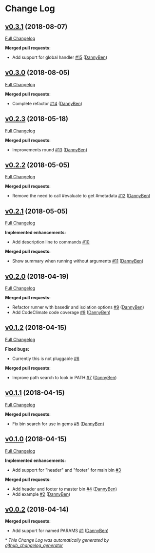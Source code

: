 # Change Log

## [v0.3.1](https://github.com/DannyBen/mister_bin/tree/v0.3.1) (2018-08-07)
[Full Changelog](https://github.com/DannyBen/mister_bin/compare/v0.3.0...v0.3.1)

**Merged pull requests:**

- Add support for global handler [\#15](https://github.com/DannyBen/mister_bin/pull/15) ([DannyBen](https://github.com/DannyBen))

## [v0.3.0](https://github.com/DannyBen/mister_bin/tree/v0.3.0) (2018-08-05)
[Full Changelog](https://github.com/DannyBen/mister_bin/compare/v0.2.3...v0.3.0)

**Merged pull requests:**

- Complete refactor [\#14](https://github.com/DannyBen/mister_bin/pull/14) ([DannyBen](https://github.com/DannyBen))

## [v0.2.3](https://github.com/DannyBen/mister_bin/tree/v0.2.3) (2018-05-18)
[Full Changelog](https://github.com/DannyBen/mister_bin/compare/v0.2.2...v0.2.3)

**Merged pull requests:**

- Improvements round [\#13](https://github.com/DannyBen/mister_bin/pull/13) ([DannyBen](https://github.com/DannyBen))

## [v0.2.2](https://github.com/DannyBen/mister_bin/tree/v0.2.2) (2018-05-05)
[Full Changelog](https://github.com/DannyBen/mister_bin/compare/v0.2.1...v0.2.2)

**Merged pull requests:**

- Remove the need to call \#evaluate to get \#metadata [\#12](https://github.com/DannyBen/mister_bin/pull/12) ([DannyBen](https://github.com/DannyBen))

## [v0.2.1](https://github.com/DannyBen/mister_bin/tree/v0.2.1) (2018-05-05)
[Full Changelog](https://github.com/DannyBen/mister_bin/compare/v0.2.0...v0.2.1)

**Implemented enhancements:**

- Add description line to commands [\#10](https://github.com/DannyBen/mister_bin/issues/10)

**Merged pull requests:**

- Show summary when running without arguments [\#11](https://github.com/DannyBen/mister_bin/pull/11) ([DannyBen](https://github.com/DannyBen))

## [v0.2.0](https://github.com/DannyBen/mister_bin/tree/v0.2.0) (2018-04-19)
[Full Changelog](https://github.com/DannyBen/mister_bin/compare/v0.1.2...v0.2.0)

**Merged pull requests:**

- Refactor runner with basedir and isolation options [\#9](https://github.com/DannyBen/mister_bin/pull/9) ([DannyBen](https://github.com/DannyBen))
- Add CodeClimate code coverage [\#8](https://github.com/DannyBen/mister_bin/pull/8) ([DannyBen](https://github.com/DannyBen))

## [v0.1.2](https://github.com/DannyBen/mister_bin/tree/v0.1.2) (2018-04-15)
[Full Changelog](https://github.com/DannyBen/mister_bin/compare/v0.1.1...v0.1.2)

**Fixed bugs:**

- Currently this is not pluggable [\#6](https://github.com/DannyBen/mister_bin/issues/6)

**Merged pull requests:**

- Improve path search to look in PATH [\#7](https://github.com/DannyBen/mister_bin/pull/7) ([DannyBen](https://github.com/DannyBen))

## [v0.1.1](https://github.com/DannyBen/mister_bin/tree/v0.1.1) (2018-04-15)
[Full Changelog](https://github.com/DannyBen/mister_bin/compare/v0.1.0...v0.1.1)

**Merged pull requests:**

- Fix bin search for use in gems [\#5](https://github.com/DannyBen/mister_bin/pull/5) ([DannyBen](https://github.com/DannyBen))

## [v0.1.0](https://github.com/DannyBen/mister_bin/tree/v0.1.0) (2018-04-15)
[Full Changelog](https://github.com/DannyBen/mister_bin/compare/v0.0.2...v0.1.0)

**Implemented enhancements:**

- Add support for "header" and "footer" for main bin [\#3](https://github.com/DannyBen/mister_bin/issues/3)

**Merged pull requests:**

- Add header and footer to master bin [\#4](https://github.com/DannyBen/mister_bin/pull/4) ([DannyBen](https://github.com/DannyBen))
- Add example [\#2](https://github.com/DannyBen/mister_bin/pull/2) ([DannyBen](https://github.com/DannyBen))

## [v0.0.2](https://github.com/DannyBen/mister_bin/tree/v0.0.2) (2018-04-14)
**Merged pull requests:**

- Add support for named PARAMS [\#1](https://github.com/DannyBen/mister_bin/pull/1) ([DannyBen](https://github.com/DannyBen))



\* *This Change Log was automatically generated by [github_changelog_generator](https://github.com/skywinder/Github-Changelog-Generator)*